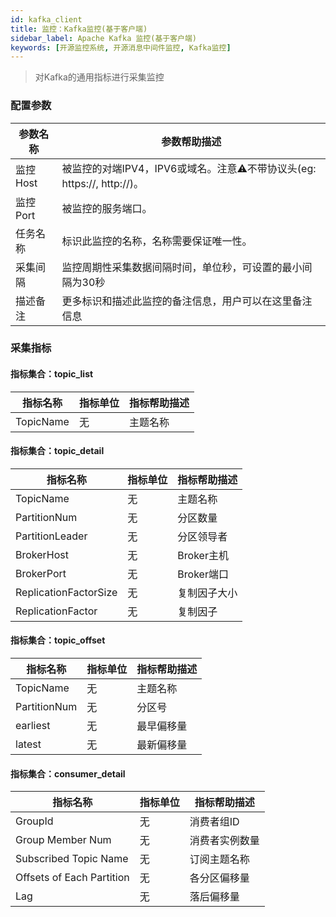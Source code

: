 ```yaml
---
id: kafka_client  
title: 监控：Kafka监控(基于客户端)    
sidebar_label: Apache Kafka 监控(基于客户端)
keywords: [开源监控系统, 开源消息中间件监控, Kafka监控]
---
```


> 对Kafka的通用指标进行采集监控

### 配置参数

| 参数名称   | 参数帮助描述                                               |
|--------|------------------------------------------------------|
| 监控Host | 被监控的对端IPV4，IPV6或域名。注意⚠️不带协议头(eg: https://, http://)。 |
| 监控Port | 被监控的服务端口。                                            |
| 任务名称   | 标识此监控的名称，名称需要保证唯一性。                                  |
| 采集间隔   | 监控周期性采集数据间隔时间，单位秒，可设置的最小间隔为30秒                       |
| 描述备注   | 更多标识和描述此监控的备注信息，用户可以在这里备注信息                          |

### 采集指标

#### 指标集合：topic_list

|    指标名称     | 指标单位 | 指标帮助描述  |
|-------------|------|---------|
| TopicName     | 无    | 主题名称 |

#### 指标集合：topic_detail

|   指标名称    | 指标单位 | 指标帮助描述 |
|-----------|------|--------|
| TopicName | 无    | 主题名称     |
| PartitionNum      | 无   | 分区数量  |
| PartitionLeader       | 无   | 分区领导者     |
| BrokerHost      | 无   | Broker主机    |
| BrokerPort      | 无   | Broker端口    |
| ReplicationFactorSize      | 无   | 复制因子大小    |
| ReplicationFactor      | 无   | 复制因子    |

#### 指标集合：topic_offset

| 指标名称  | 指标单位 | 指标帮助描述 |
|-------|---|--------|
| TopicName | 无  | 主题名称   |
| PartitionNum | 无 | 分区号    |
| earliest | 无  | 最早偏移量  |
| latest | 无  | 最新偏移量  |

#### 指标集合：consumer_detail

|   指标名称    | 指标单位 | 指标帮助描述 |
|-----------|------|-------|
| GroupId | 无    | 消费者组ID    |
| Group Member Num      | 无   | 消费者实例数量|
| Subscribed Topic Name       | 无   | 订阅主题名称    |
| Offsets of Each Partition      | 无   | 各分区偏移量   |
| Lag      | 无   | 落后偏移量   |
